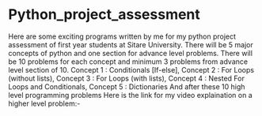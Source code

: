 # Python_project_assessment
Here are some exciting programs written by me for my python project assessment of first year students at Sitare University.
There will be 5 major concepts of python and one section for advance level problems.
There will be 10 problems for each concept and minimum 3 problems from advance level section of 10.
Concept 1 : Conditionals [If-else],
Concept 2 : For Loops (without lists),
Concept 3 : For Loops (with lists),
Concept 4 : Nested For Loops and Conditionals,
Concept 5 : Dictionaries
And after these 10 high level programming problems
Here is the link for my video explaination on a higher level problem:- 
